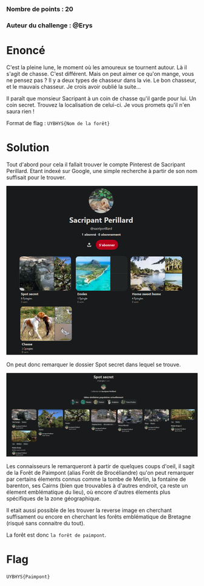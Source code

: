 ### Nombre de points : 20

### Auteur du challenge : @Erys

# Enoncé
C'est la pleine lune, le moment où les amoureux se tournent autour. Là il s'agit de chasse. C'est différent. Mais on peut aimer ce qu'on mange, vous ne pensez pas ? Il y a deux types de chasseur dans la vie. Le bon chasseur, et le mauvais chasseur. Je crois avoir oublié la suite...

Il paraît que monsieur Sacripant à un coin de chasse qu'il garde pour lui. Un coin secret. Trouvez la localisation de celui-ci. Je vous promets qu'il n'en saura rien !

Format de flag : `UYBHYS{Nom de la forêt}`

# Solution

Tout d'abord pour cela il fallait trouver le compte Pinterest de Sacripant Perillard. Etant indexé sur Google, une simple recherche à partir de son nom suffisait pour le trouver.

![Pinterest](./Fichiers/Secret_mal_gardé_1.png)

On peut donc remarquer le dossier Spot secret dans lequel se trouve.

![Pinterest](./Fichiers/Secret_mal_gardé_2.png)

Les connaisseurs le remarqueront à partir de quelques coups d'oeil, il sagit de la Forêt de Paimpont (alias Forêt de Brocéliandre) qu'on peut remarquer par certains élements connus comme la tombe de Merlin, la fontaine de barenton, ses Cairns (bien que trouvables à d'autres endroit, ça reste un élement emblématique du lieu), où encore d'autres élements plus spécifiques de la zone géographique.

Il etait aussi possible de les trouver la reverse image en cherchant suffisament ou encore en cherchant les forêts emblématique de Bretagne (risqué sans connaitre du tout).

La forêt est donc `la forêt de paimpont`.

# Flag

`UYBHYS{Paimpont}`